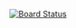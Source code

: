 [![Board Status](https://dev.azure.com/dentef767/117a8cd6-557d-468a-8275-fc93e66d767e/5fef33b3-d22b-4640-b586-983799272fa2/_apis/work/boardbadge/816f9347-9103-4e38-a5a1-31952e96c56e)](https://dev.azure.com/dentef767/117a8cd6-557d-468a-8275-fc93e66d767e/_boards/board/t/5fef33b3-d22b-4640-b586-983799272fa2/Microsoft.RequirementCategory)
